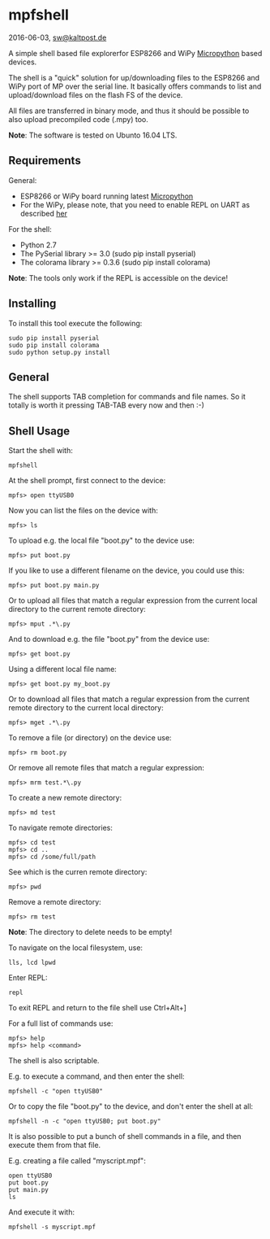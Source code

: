 # mpfshell
2016-06-03, sw@kaltpost.de

A simple shell based file explorerfor ESP8266 and WiPy 
[Micropython](https://github.com/micropython/micropython) based devices.

The shell is a "quick" solution for up/downloading files to the ESP8266  and WiPy 
port of MP over the serial line. It basically offers commands to list and upload/download 
files on the flash FS of the device.

All files are transferred in binary mode, and thus it should be possible to also upload 
precompiled code (.mpy) too.

__Note__: The software is tested on Ubunto 16.04 LTS.

## Requirements

General:

* ESP8266 or WiPy board running latest [Micropython](https://github.com/micropython/micropython)
* For the WiPy, please note, that you need to enable REPL on UART as described [her](http://micropython.org/resources/docs/en/latest/wipy/wipy/tutorial/repl.html)

For the shell:

* Python 2.7
* The PySerial library >= 3.0 (sudo pip install pyserial)
* The colorama library >= 0.3.6 (sudo pip install colorama)

__Note__: The tools only work if the REPL is accessible on the device!

## Installing

To install this tool execute the following:

	sudo pip install pyserial
    sudo pip install colorama
    sudo python setup.py install
    
## General

The shell supports TAB completion for commands and file names.
So it totally is worth it pressing TAB-TAB every now and then :-)
    
## Shell Usage

Start the shell with:

    mpfshell

At the shell prompt, first connect to the device:

    mpfs> open ttyUSB0

Now you can list the files on the device with:

    mpfs> ls

To upload e.g. the local file "boot.py" to the device use:

    mpfs> put boot.py

If you like to use a different filename on the device, you could use this:

    mpfs> put boot.py main.py

Or to upload all files that match a regular expression from the 
current local directory to the current remote directory:

    mpfs> mput .*\.py

And to download e.g. the file "boot.py" from the device use:

    mpfs> get boot.py
    
Using a different local file name:

    mpfs> get boot.py my_boot.py

Or to download all files that match a regular expression from the 
current remote directory to the current local directory:

    mpfs> mget .*\.py

To remove a file (or directory) on the device use:

    mpfs> rm boot.py

Or remove all remote files that match a regular expression:

    mpfs> mrm test.*\.py

To create a new remote directory:

    mpfs> md test

To navigate remote directories:

    mpfs> cd test
    mpfs> cd ..
    mpfs> cd /some/full/path
    
See which is the curren remote directory:

    mpfs> pwd

Remove a remote directory:

    mpfs> rm test
    
__Note__: The directory to delete needs to be empty!

To navigate on the local filesystem, use:

    lls, lcd lpwd

Enter REPL:

    repl
    
To exit REPL and return to the file shell use Ctrl+Alt+] 

For a full list of commands use:

    mpfs> help
    mpfs> help <command>

The shell is also scriptable.

E.g. to execute a command, and then enter the shell:

    mpfshell -c "open ttyUSB0"
    
Or to copy the file "boot.py" to the device, and don't enter the shell at all:

    mpfshell -n -c "open ttyUSB0; put boot.py"

It is also possible to put a bunch of shell commands in a file, and then execute
them from that file.
 
E.g. creating a file called "myscript.mpf":

    open ttyUSB0 
    put boot.py
    put main.py
    ls
    
And execute it with:

    mpfshell -s myscript.mpf    

